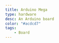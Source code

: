 ```yaml
---
title: Arduino Mega
type: hardware
desc: An Arduino board
color: "#acdcd7"
tags:
    - Board
---
```


